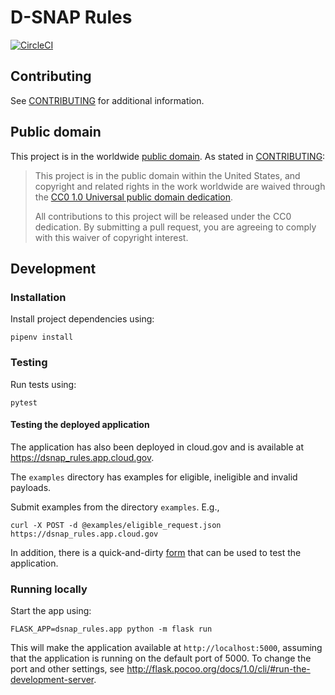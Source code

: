 # D-SNAP Rules
[![CircleCI](https://circleci.com/gh/18F/dsnap_rules.svg?style=svg)](https://circleci.com/gh/18F/dsnap_rules)

## Contributing

See [CONTRIBUTING](CONTRIBUTING.md) for additional information.

## Public domain

This project is in the worldwide [public domain](LICENSE.md). As stated in [CONTRIBUTING](CONTRIBUTING.md):

> This project is in the public domain within the United States, and copyright and related rights in the work worldwide are waived through the [CC0 1.0 Universal public domain dedication](https://creativecommons.org/publicdomain/zero/1.0/).
>
> All contributions to this project will be released under the CC0 dedication. By submitting a pull request, you are agreeing to comply with this waiver of copyright interest.

## Development

### Installation

Install project dependencies using:
```
pipenv install
```

### Testing

Run tests using:
```
pytest
```

#### Testing the deployed application
The application has also been deployed in cloud.gov and is available at https://dsnap_rules.app.cloud.gov.

The `examples` directory has examples for eligible, ineligible and invalid payloads.

Submit examples from the directory `examples`. E.g.,
```
curl -X POST -d @examples/eligible_request.json https://dsnap_rules.app.cloud.gov
```

In addition, there is a quick-and-dirty [form](https://dsnap_rules.app.cloud.gov) that can be used to test the application.

### Running locally
Start the app using:
```
FLASK_APP=dsnap_rules.app python -m flask run
```

This will make the application available at `http://localhost:5000`, assuming that the application is running on the default port of 5000. To change the port and other settings, see http://flask.pocoo.org/docs/1.0/cli/#run-the-development-server.
